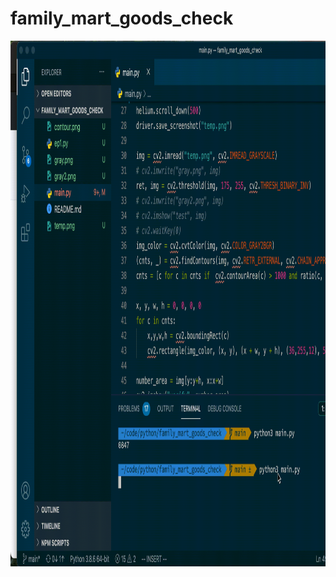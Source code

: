 # family_mart_goods_check

<img src="https://github.com/lepus064/family_mart_goods_check/blob/main/showcase.gif" width="1046" height="841" alt="example">
